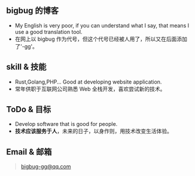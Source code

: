## bigbug 的博客

* My English is very poor, if you can understand what I say, that means I use a good translation tool.
* 在网上以 bigbug 作为代号，但这个代号已经被人用了，所以又在后面添加了'-gg'。


## skill & 技能

* Rust,Golang,PHP... Good at developing website application.
* 常年供职于互联网公司熟悉 Web 全栈开发，喜欢尝试新的技术。

## ToDo & 目标
* Develop software that is good for people.
* **技术应该服务于人**，未来的日子，以身作则，用技术改变生活体验。


## Email & 邮箱

> bigbug-gg@qq.com
